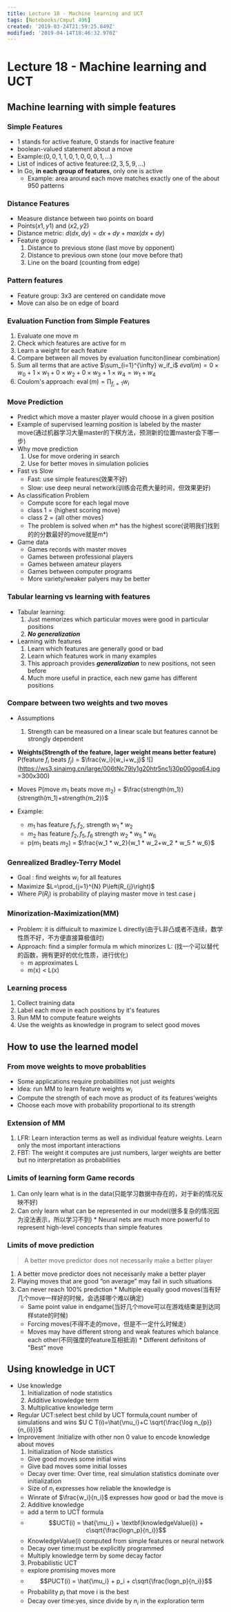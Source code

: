 ```yaml
---
title: Lecture 18 - Machine learning and UCT
tags: [Notebooks/Cmput 496]
created: '2019-03-24T21:59:25.849Z'
modified: '2019-04-14T18:46:32.970Z'
---
```


# Lecture 18 - Machine learning and UCT
## Machine learning with simple features
### Simple Features
  * 1 stands for active feature, 0 stands for inactive feature
  * boolean-valued statement about a move
  * Example:$(0,0,1,1,0,1,0,0,0,1,...)$
  * List of indices of active featuree:$(2, 3, 5, 9,...)$
  * In Go, **in each group of features**, only one is active
    * Example: area around each move matches exactly one of the about 950 patterns

### Distance Features
  * Measure distance between two points on board
  * Points$(x1,y1)$ and $(x2,y2)$
  * Distance metric: $d(dx,dy) = dx+dy+max(dx+dy)$
  * Feature group
    1. Distance to previous stone (last move by opponent)
    2. Distance to previous own stone (our move before that)
    3. Line on the board (counting from edge)

### Pattern features
  * Feature group: 3x3 are centered on candidate move
  * Move can also be on edge of board


### Evaluation Function from Simple Features
  1. Evaluate one move m
  2. Check which features are active for m
  3. Learn a weight for each feature
  4. Compare between all moves by evaluation funciton(linear combination)
  5. Sum all terms that are active
  $\sum_{i=1}^{\infty} w_if_i$
  $eval(m) =  0 × w_0 + 1 × w_1 + 0 × w_2 + 0 × w_3 + 1 × w_4 = w_1 + w_4$
  6. Coulom's approach: $\operatorname{eval}(m)=\prod_{f_{i}=1} w_{i}$


### Move Prediction
  * Predict which move a master player would choose in a given position
  * Example of supervised learning position is labeled by the master move(通过机器学习大量master的下棋方法，预测新的位置master会下哪一步)
  * Why move prediction
    1. Use for move ordering in search
    2. Use for better moves in simulation policies
  * Fast vs Slow 
    * Fast: use simple features(效果不好)
    * Slow: use deep neural network(训练会花费大量时间，但效果更好)
  * As classification Problem
    * Compute score for each legal move
    * class 1 = {highest scoring move}
    * class 2 = {all other moves}
    * The problem is solved when $m$* has the highest score(说明我们找到的的分数最好的move就是m*)
  * Game data
    * Games records with master moves
    * Games between professional players
    * Games between amateur players
    * Games between computer programs
    * More variety/weaker palyers may be better

### Tabular learning vs learning with features
  * Tabular learning:
    1. Just memorizes which particular moves were good in particular positions
    2. **_No generalization_**
  * Learning with features
    1. Learn which features are generally good or bad
    2. Learn which features work in many examples
    3. This approach provides **_generalization_** to new positions, not seen before
    4. Much more useful in practice, each new game has different positions

### Compare between two weights and two moves
  * Assumptions
    1. Strength can be measured on a linear scale but features cannot be strongly dependent

  * **Weights(Strength of the feature, lager weight means better feature)**
  P(feature $f_i$ beats $f_j$) = $\frac{w_i}{w_i+w_j}$
  ![](https://ws3.sinaimg.cn/large/006tNc79ly1g20htr5nc1j30p00goq64.jpg =300x300)
  * Moves
  P(move $m_1$ beats move $m_2$) = $\frac{strength(m_1)}{strength(m_1)+strength(m_2)}$
  * Example:
    * $m_1$ has feature $f_1,f_2,$ strength $w_1 * w_2$
    * $m_2$ has feature $f_2,f_5,f_6$ strength $w_2 * w_5*w_6$
    * p($m_1$ beats $m_2$) = $\frac{w_1 * w_2}{w_1 * w_2+w_2 * w_5 * w_6}$

### Genrealized Bradley-Terry Model
  * Goal : find weights $w_i$ for all features
  * Maximize $L=\prod_{j=1}^{N} P\left(R_{j}\right)$
  * Where $P(R_j)$ is probability of playing master move in test case j

### Minorization-Maximization(MM)
  * Problem: it is diffuicult to maximize L directly(由于L非凸或者不连续，数学性质不好，不方便直接算极值时)
  * Approach: find a simpler formula m which minorizes L:
    (找一个可以替代的函数，拥有更好的优化性质，进行优化)
    * m approximates L
    * m(x) < L(x)

### Learning process
  1. Collect training data
  2. Label each move in each positions by it's features
  3. Run MM to compute feature weights
  4. Use the weights as knowledge in program to select good moves

  
## How to use the learned model
### From move weights to move probablities
  * Some applications require probabilities not just weights
  * Idea: run MM to learn feature weights $w_i$
  * Compute the strength of each move as product of its features'weights
  * Choose each move with probability proportional to its strength

### Extension of MM
  1. LFR: Learn interaction terms as well as individual feature weights. Learn only the most important interactions
  2. FBT: The weight it computes are just numbers, larger weights are better but no interpretation as probabilities

### Limits of learning form Game records
  1. Can only learn what is in the data(只能学习数据中存在的，对于新的情况反映不好)
  2. Can only learn what can be represented in our model(很多复杂的情况因为没法表示，所以学习不到)
    * Neural nets are much more powerful to represent high-level concepts than simple features

### Limits of move prediction
> A better move predictor does not necessarily make a better player

  1. A better move predictor does not necessarily make a better player
  2. Playing moves that are good “on average” may fail in such situations
  3. Can never reach 100% prediction
    * Multiple equally good moves(当有好几个move一样好的时候，会选择哪个难以确定)
      * Same point value in endgame(当好几个move可以在游戏结束是到达同样state的时候)
      * Forcing moves(不得不走的move，但是不一定什么时候走)
      * Moves may have different strong and weak features which balance each other(不同强度的feature互相抵消)
    * Different definitons of "Best" move

## Using knowledge in UCT
  * Use knowledge
    1. Initialization of node statistics
    2. Additive knowledge term
    3. Multiplicative knowledge term
  * Regular UCT:select best child by UCT formula,count number of 
  simulations and wins
  $U C T(i)=\hat{\mu_i}+C \sqrt{\frac{\log n_{p}}{n_{i}}}$
  * Improvement :Initialize with other non 0 value to encode knowledge about moves
    1. Initialization of Node statistics
      * Give good moves some initial wins
      * Give bad moves some initial losses
      * Decay over time: Over time, real simulation statistics dominate over initialization
      * Size of $n_i$ expresses how reliable the knowledge is
      * Winrate of $\frac{w_i}{n_i}$ expresses how good or bad the move is
    2. Additive knowledge
      * add a term to UCT formula
      * $$UCT(i) = \hat{\mu_i} + \textbf{knowledgeValue(i)} + c\sqrt{\frac{logn_p}{n_i}}$$
      * KnowledgeValue(i) computed from simple features or neural network
      * Decay over time:must be explicitly programmed
      * Multiply knowledge term by some decay factor
    3. Probabilistic UCT
      * explore promising moves more
      * $$PUCT(i) = \hat{\mu_i} + p_i + c\sqrt{\frac{logn_p}{n_i}}$$
      * Probability $p_i$ that move i is the best
      * Decay over time:yes, since divide by $n_i$ in the exploration term

  
  
